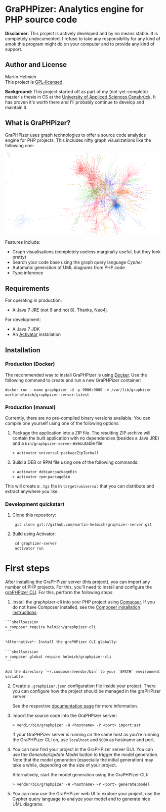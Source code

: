 GraPHPizer: Analytics engine for PHP source code
================================================

**Disclaimer**: This project is actively developed and by no means stable. It is completely undocumented. I refuse to
take any responsibility for any kind of amok this program might do on your computer and to provide any kind of support.

## Author and License

Martin Helmich  
This project is [GPL-licensed](LICENSE).

**Background:** This project started off as part of my (not-yet-complete) master's thesis in CS at the [University of Appliced Sciences Osnabrück][hsos]. It has proven it's worth there and I'll probably continue to develop and maintain it.

What is GraPHPizer?
-------------------

GraPHPizer uses graph technologies to offer a source code analytics engine for PHP projects. This includes nifty graph visualizations like the following one:

![Example of GraPHPizer graph visualization](documentation/graphpizer-demo.png)

Features include:

- Graph visualisations (~~completely useless~~ marginally useful, but they look pretty)
- Search your code base using the graph query language *Cypher*
- Automatic generation of UML diagrams from PHP code
- Type inference

Requirements
------------

For operating in production:

- A Java 7 JRE (not 6 and not 8). Thanks, Neo4j.

For development:

- A Java 7 JDK
- An [Activator][activator] installation

Installation
------------

### Production (Docker)

The recommended way to install GraPHPizer is using [Docker][docker]. Use the following command to
create and run a new GraPHPizer container:

    docker run --name graphpizer -d -p 9000:9000 -v /var/lib/graphizer martinhelmich/graphpizer-server:latest

### Production (manual)

Currently, there are no pre-compiled binary versions available. You can compile one yourself using one of the following options:

1.  Package the application into a ZIP file. The resulting ZIP archive will contain the built application with no dependencies (besides a Java JRE) and a `bin/graphpizer-server` executable file

    ```shellsession
    > activator universal:packageZipTarball
    ```

2.  Build a DEB or RPM file using one of the following commands:

    ```shellsession
    > activator debian:packageBin
    > activator rpm:packageBin
    ```

This will create a `.tgz` file in `target/universal` that you can distribute and extract anywhere you like.

### Development quickstart

1. Clone this repository:

        git clone git://github.com/martin-helmich/graphizer-server.git

2. Build using Activator:

        cd graphizer-server
        activator run

# First steps

After installing the GraPHPizer server (this project), you can import any number of PHP projects. For this, you'll need to install and configure the [graPHPizer CLI][cli]. For this, perform the following steps:

1.   Install the graphpizer-cli into your PHP project using [Composer][composer]. If you do not have Composer installed, see the [Composer installation instructions][composerinstall]:

    ```shellsession
    > composer require helmich/graphpizer-cli
    ```

    *Alternative*: Install the graPHPizer CLI globally:

    ```shellsession
    > composer global require helmich/graphpizer-cli
    ```

    Add the directory `~/.composer/vendor/bin` to your `$PATH` environment variable.

2.  Create a `.graphpizer.json` configuration file inside your project. There you can configure how the project should be managed in the graPHPizer server.

    See the respective [documentation page][jsonconfig] for more information.

3.  Import the source code into the GraPHPizer server:

    ```shellsession
    > vendir/bin/graphpizer -H <hostname> -P <port> import:ast
    ```

    If your GraPHPizer server is running on the same host as you're running the GraPHPizer CLI on, use `localhost` and `9000` as hostname and port.

4.  You can now find your project in the GraPHPizer server GUI. You can use the *Generate/Update Model* button to trigger the model generation. Note that the model generation (especially the initial generation) may take a while, depending on the size of your project.

    Alternatively, start the model generation using the GraPHPizer CLI:

    ```shellsession
    > vendor/bin/graphpizer -H <hostname> -P <port> generate:model
    ```

5.  You can now use the GraPHPizer web UI to explore your project, use the Cypher query language to analyze your model and to generate nice UML diagrams.

[activator]: https://www.typesafe.com/activator/download
[cli]: https://github.com/martin-helmich/graphpizer-cli
[composer]: http://getcomposer.org
[composerinstall]: https://getcomposer.org/doc/00-intro.md#installation-linux-unix-osx
[docker]: https://www.docker.com
[hsos]: https://www.hs-osnabrueck.de/
[jsonconfig]: https://github.com/martin-helmich/graphpizer-server/wiki/Source-import-configuration
